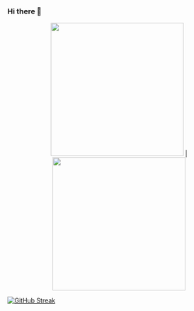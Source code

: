 ### Hi there 👋

<center class="half">
    <img src="https://github-readme-stats.vercel.app/api?username=Zhang-SDU&show_icons=true&theme=dark&count_private=true" width="300" /> | <img src="https://github-readme-stats.vercel.app/api/top-langs/?username=Zhang-SDU&theme=dark" width="300" />
</center>

[![GitHub Streak](https://github-readme-streak-stats.herokuapp.com/?user=Zhang-SDU&theme=dark&#pic_center)](https://git.io/streak-stats)

<!--
**Zhang-SDU/Zhang-SDU** is a ✨ _special_ ✨ repository because its `README.md` (this file) appears on your GitHub profile.

Here are some ideas to get you started:

- 🔭 I’m currently working on ...
- 🌱 I’m currently learning ...
- 👯 I’m looking to collaborate on ...
- 🤔 I’m looking for help with ...
- 💬 Ask me about ...
- 📫 How to reach me: ...
- 😄 Pronouns: ...
- ⚡ Fun fact: ...
-->
